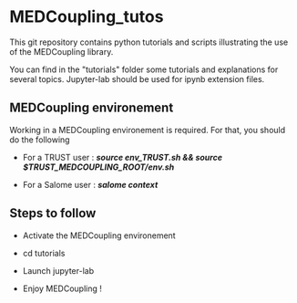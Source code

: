 # **MEDCoupling_tutos**

This git repository contains python tutorials and scripts illustrating the use of the MEDCoupling library.

You can find in the "tutorials" folder some tutorials and explanations for several topics. Jupyter-lab should be used for ipynb extension files. 

## **MEDCoupling environement**

Working in a MEDCoupling environement is required. For that, you should do the following 

- For a TRUST user : ***source env_TRUST.sh && source $TRUST_MEDCOUPLING_ROOT/env.sh***

- For a Salome user : ***salome context***

## **Steps to follow**

- Activate the MEDCoupling environement

- cd tutorials

- Launch jupyter-lab 

- Enjoy MEDCoupling !


 
